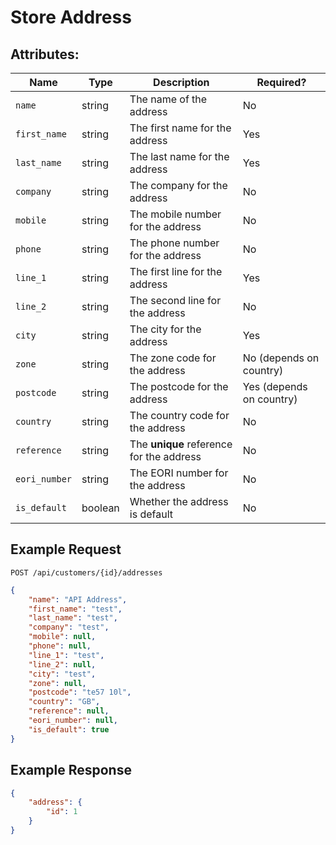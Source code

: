 # Store Address

## Attributes:

| Name           | Type    | Description                              | Required?                |
|----------------|---------|------------------------------------------|--------------------------|
| `name`         | string  | The name of the address                  | No                       |
| `first_name`   | string  | The first name for the address           | Yes                      |
| `last_name`    | string  | The last name for the address            | Yes                      |
| `company`      | string  | The company for the address              | No                       |
| `mobile`       | string  | The mobile number for the address        | No                       |
| `phone`        | string  | The phone number for the address         | No                       |
| `line_1`       | string  | The first line for the address           | Yes                      |
| `line_2`       | string  | The second line for the address          | No                       |
| `city`         | string  | The city for the address                 | Yes                      |
| `zone`         | string  | The zone code for the address            | No (depends on country)  |
| `postcode`     | string  | The postcode for the address             | Yes (depends on country) |
| `country`      | string  | The country code for the address         | No                       |
| `reference`    | string  | The **unique** reference for the address | No                       |
| `eori_number`  | string  | The EORI number for the address          | No                       |
| `is_default`   | boolean | Whether the address is default           | No                       |

## Example Request

```http request
POST /api/customers/{id}/addresses
```

```json lines
{
    "name": "API Address",
    "first_name": "test",
    "last_name": "test",
    "company": "test",
    "mobile": null,
    "phone": null,
    "line_1": "test",
    "line_2": null,
    "city": "test",
    "zone": null,
    "postcode": "te57 10l",
    "country": "GB",
    "reference": null,
    "eori_number": null,
    "is_default": true
}
```

## Example Response

```json
{
    "address": {
        "id": 1
    }
}
```

